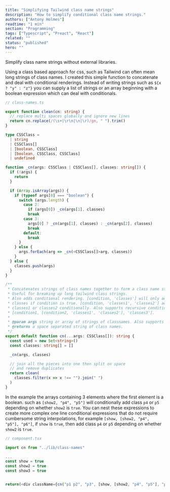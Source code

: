 ```yaml
---
title: "Simplifying Tailwind class name strings"
description: "How to simplify conditional class name strings."
authors: ["Antony Holmes"]
readtime: "1 min"
section: "Programming"
tags: ["Typescript", "Preact", "React"]
related: ""
status: "published"
hero: ""
---
```


Simplify class name strings without external libraries.

<!-- end -->

Using a class based approach for css, such as Tailwind can often mean long strings of class names. I created
this simple function to concatenate and deal with conditional renderings. Instead of writing strings such as `${x ? "y" : "z"}`
you can supply a list of strings or an array beginning with a boolean expression which can deal with conditionals.



```typescript
// class-names.ts

export function clean(cn: string) {
  // replace multi spaces globally and ignore new lines
  return cn.replace(/(\s+|\r\n|\n|\r)/gm, " ").trim()
}

type CSSClass =
  | string
  | CSSClass[]
  | [boolean, CSSClass]
  | [boolean, CSSClass, CSSClass]
  | undefined

function _cn(args: CSSClass | CSSClass[], classes: string[]) {
  if (!args) {
    return
  }

  if (Array.isArray(args)) {
    if (typeof args[0] === "boolean") {
      switch (args.length) {
        case 2:
          if (args[0]) _cn(args[1], classes)
          break
        case 3:
          args[0] ? _cn(args[1], classes) : _cn(args[2], classes)
          break
        default:
          break
      }
    } else {
      args.forEach(arg => _cn(<CSSClass[]>arg, classes))
    }
  } else {
    classes.push(args)
  }
}

/**
 * Concatenates strings of class names together to form a class name string.
 * Useful for breaking up long tailwind class strings.
 * Also adds conditional rendering. [condition, 'classes'] will only add the
 * classes if condition is true. [condition, 'classes1', 'classes2'] adds
 * classes1 or classes2 conditionally. Also supports recursive conditionals.
 * [condition1, [condition2, 'classes1', 'classes2'], 'classes3'].
 *
 * @param args string or array of strings of classnames. Also supports condition c
 * @returns a space separated string of class names.
 */
export default function cn(...args: CSSClass[]): string {
  const used = new Set<string>()
  const classes: string[] = []

  _cn(args, classes)

  // join all the pieces into one then split on space
  // and remove duplicates
  return clean(
    classes.filter(x => x !== "").join(" ")
  )
}
```

In the example the arrays containing 3 elements where the first element is a boolean. such as ```[show2, "p4", "p5"]``` will conditionally add class ```p4``` or ```p5``` depending on whether ```show2``` is ```true```. You can nest these expressions to create more complex one line conditional expressions that do not require cumbersome string interpolations, for example ```[show, [show2, "p4", "p5"], "p6"]```, if ```show``` is ```true```, then add class ```p4``` or ```p5``` depending on whether ```show2``` is ```true```.

```typescript
// component.tsx

import cn from "../lib/class-names"

...
const show = true
const show2 = true
const show3 = true


return(<div className={cn("p1 p2", "p3", [show, [show2, "p4", "p5"], "p6"], [show3, "p7"])}>)
```

